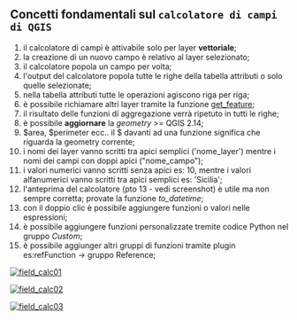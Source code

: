 ## Concetti fondamentali sul `calcolatore di campi di QGIS` 

1. il calcolatore di campi è attivabile solo per layer **vettoriale**;
2. la creazione di un nuovo campo è relativo al layer selezionato;
3. il calcolatore popola un campo per volta;
4. l'output del calcolatore popola tutte le righe della tabella attributi o solo quelle selezionate;
5. nella tabella attributi tutte le operazioni agiscono riga per riga;
6. è possibile richiamare altri layer tramite la funzione [get_feature](/record_e_attributi/get_feature.md);
7. il risultato delle funzioni di aggregazione verrà ripetuto in tutti le righe;
8. è possibile **aggiornare** la *geometry* >= QGIS 2.14;
9. $area, $perimeter ecc.. il $ davanti ad una funzione significa che riguarda la geometry corrente;
10. i nomi dei layer vanno scritti tra apici semplici ('nome_layer') mentre i nomi dei campi con doppi apici ("nome_campo");
11. i valori numerici vanno scritti senza apici es: 10, mentre i valori alfanumerici vanno scritti tra apici semplici es: 'Sicilia';
12. l'anteprima del calcolatore (pto 13 - vedi screenshot) è utile ma non sempre corretta; provate la funzione _to_datetime_;
13. con il doppio clic è possibile aggiungere funzioni o valori nelle espressioni;
14. è possibile aggiungere funzioni personalizzate tremite codice Python nel gruppo _Custom_;
15. è possibile aggiunger altri gruppi di funzioni tramite plugin es:refFunction → gruppo Reference;


[![field_calc01](https://img.youtube.com/vi/454-t4_NcSs/0.jpg)](https://www.youtube.com/watch?v=454-t4_NcSs&index=7&list=PLqDFjeQq7NBjz5PWb66PNUqMgN1fce4cu "fiel_calc01")

[![field_calc02](https://img.youtube.com/vi/i0mLFq4MSOY/0.jpg)](https://www.youtube.com/watch?v=i0mLFq4MSOY&index=6&list=PLqDFjeQq7NBjz5PWb66PNUqMgN1fce4cu "fiel_calc02")

[![field_calc03](https://img.youtube.com/vi/IymSgXmbAFM/0.jpg)](https://www.youtube.com/watch?v=IymSgXmbAFM&list=PLqDFjeQq7NBjz5PWb66PNUqMgN1fce4cu&index "fiel_calc03")